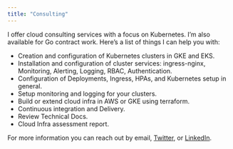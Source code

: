 ```yaml
---
title: "Consulting"
---
```


 I offer cloud consulting services with a focus on Kubernetes. I’m also available for Go contract work. Here’s a list of things I can help you with:

* Creation and configuration of Kubernetes clusters in GKE and EKS.
* Installation and configuration of cluster services: ingress-nginx, Monitoring, Alerting, Logging, RBAC, Authentication.
* Configuration of Deployments, Ingress, HPAs, and Kubernetes setup in general.
* Setup monitoring and logging for your clusters.
* Build or extend cloud infra in AWS or GKE using terraform.
* Continuous integration and Delivery.
* Review Technical Docs.
* Cloud Infra assessment report.

For more information you can reach out by email, [Twitter](https://www.twitter.com/CrismarMoz), or [LinkedIn](https://www.linkedin.com/in/crismarmoz/).





